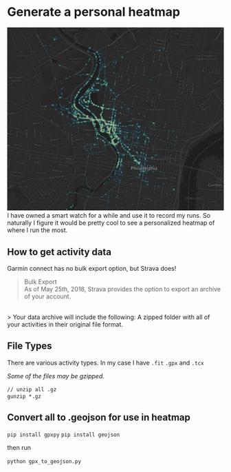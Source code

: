 # Generate a personal heatmap

![Heatmap Sample](/public/Sample%20Heatmap.PNG)
I have owned a smart watch for a while and use it to record my runs. So naturally I figure it would be pretty cool to see a personalized heatmap of where I run the most.


## How to get activity data

Garmin connect has no bulk export option, but Strava does!

> Bulk Export  
As of May 25th, 2018, Strava provides the option to export an archive of your account.  
<br> 
> Your data archive will include the following:  
A zipped folder with all of your activities in their original file format.


## File Types

There are various activity types. In my case I have `.fit` `.gpx` and `.tcx`

*Some of the files may be gzipped.*  
```
// unzip all .gz 
gunzip *.gz
```



## Convert all to .geojson for use in heatmap
`pip install gpxpy`
`pip install geojson`

then run

`python gpx_to_geojson.py`